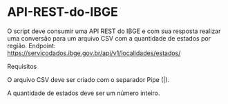 # API-REST-do-IBGE

O script deve consumir uma API REST do IBGE e com sua resposta realizar uma conversão para um arquivo CSV com a quantidade de estados por região.
Endpoint: https://servicodados.ibge.gov.br/api/v1/localidades/estados/

Requisitos

O arquivo CSV deve ser criado com o separador Pipe (|).

A quantidade de estados deve ser um número inteiro.


